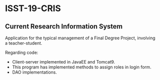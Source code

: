 # ISST-19-CRIS
## Current Research Information System

Application for the typical management of a Final Degree Project, involving a teacher-student.

Regarding code:

- Client-server implemented in JavaEE and Tomcat9.
- This program has implemented methods to assign roles in login form.
- DAO implementations.


